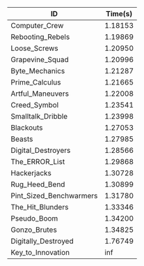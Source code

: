 |ID|Time(s)|
|-|-|
|Computer_Crew|1.18153|
|Rebooting_Rebels|1.19869|
|Loose_Screws|1.20950|
|Grapevine_Squad|1.20996|
|Byte_Mechanics|1.21287|
|Prime_Calculus|1.21665|
|Artful_Maneuvers|1.22008|
|Creed_Symbol|1.23541|
|Smalltalk_Dribble|1.23998|
|Blackouts|1.27053|
|Beasts|1.27985|
|Digital_Destroyers|1.28566|
|The_ERROR_List|1.29868|
|Hackerjacks|1.30728|
|Rug_Heed_Bend|1.30899|
|Pint_Sized_Benchwarmers|1.31780|
|The_Hit_Blunders|1.33346|
|Pseudo_Boom|1.34200|
|Gonzo_Brutes|1.34825|
|Digitally_Destroyed|1.76749|
|Key_to_Innovation|inf|
